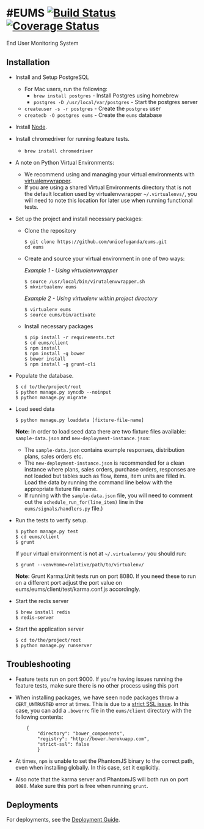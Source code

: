 #EUMS 
[![Build Status](https://snap-ci.com/unicefuganda/eums/branch/master/build_image)](https://snap-ci.com/unicefuganda/eums/branch/master) [![Coverage Status](https://img.shields.io/coveralls/unicefuganda/eums.svg)](https://coveralls.io/r/unicefuganda/eums)
====

End User Monitoring System

Installation
------------
* Install and Setup PostgreSQL
	* For Mac users, run the following:
		*  `brew install postgres` - Install Postgres using homebrew
		*  `postgres -D /usr/local/var/postgres` - Start the postgres server
	*  `createuser -s -r postgres` - Create the `postgres` user
	*  `createdb -O postgres eums` - Create the `eums` database

* Install [Node](http://nodejs.org/).

* Install chromedriver for running feature tests.
	* `brew install chromedriver` 

* A note on Python Virtual Environments:
	* We recommend using and managing your virtual environments with [virtualenvwrapper](http://virtualenvwrapper.readthedocs.org/). 
	* If you are using a shared Virtual Environments directory that is not the default location used by virtualenvwrapper `~/.virtualenvs/`, you will need to note this location for later use when running functional tests.

* Set up the project and install necessary packages:

	* Clone the repository
	
		```
		$ git clone https://github.com/unicefuganda/eums.git
		cd eums
		```
	* Create and source your virtual environment in one of two ways:
        
        *Example 1 - Using virtualenvwrapper*
		
		```
       $ source /usr/local/bin/virutalenvwrapper.sh
       $ mkvirtualenv eums
       ```
        
        *Example 2 - Using virtualenv within project directory*
       
       ```
       $ virtualenv eums
       $ source eums/bin/activate
       ``` 
       
	* Install necessary packages
		
		```
		$ pip install -r requirements.txt
		$ cd eums/client
		$ npm install
		$ npm install -g bower
		$ bower install
		$ npm install -g grunt-cli
		```  
		
* Populate the database.

	```
	$ cd to/the/project/root
	$ python manage.py syncdb --noinput
	$ python manage.py migrate
	```
        
* Load seed data

	```
	$ python manage.py loaddata [fixture-file-name]
	```

	**Note:** In order to load seed data there are two fixture files available: `sample-data.json` and `new-deployment-instance.json`:

	* The `sample-data.json` contains example responses, distribution plans, sales orders etc.
	* The `new-deployment-instance.json` is recommended for a clean instance where plans, sales orders, purchase orders, responses are not loaded but tables such as flow, items, item units are filled in. Load the data by running the command line below with the appropriate fixture file name.
	* If running with the `sample-data.json` file, you will need to comment out the `schedule_run_for(line_item)` line in the `eums/signals/handlers.py` file.)


* Run the tests to verify setup. 

	```
	$ python manage.py test
	$ cd eums/client
	$ grunt
	```        
	
	If your virtual environment is not at `~/.virtualenvs/` you should run:

	```
	$ grunt --venvHome=relative/path/to/virtualenv/
	```
        
	**Note:** Grunt Karma:Unit tests run on port 8080. If you need these to run on a different port adjust the port value on eums/eums/client/test/karma.conf.js accordingly.

* Start the redis server

	```
	$ brew install redis
	$ redis-server
	```

* Start the application server

	```
	$ cd to/the/project/root
	$ python manage.py runserver
	```     


Troubleshooting
----------------

* Feature tests run on port 9000. If you're having issues running the feature tests, make sure there is no other process using this port

* When installing packages, we have seen node packages throw a `CERT_UNTRUSTED` error at times. This is due to a [strict SSL issue](http://bower.io/docs/config/#strict-ssl). In this case, you can add a `.bowerrc` file in the `eums/client` directory with the following contents:
	
	```
		{
			"directory": "bower_components",
			"registry": "http://bower.herokuapp.com",
			"strict-ssl": false
			}
	```
	
* At times, `npm` is unable to set the PhantomJS binary to the correct path, even when installing globally. In this case, set it explicitly.

* Also note that the karma server and PhantomJS will both run on port `8080`. Make sure this port is free when running `grunt`.


Deployments
------------

For deployments, see the [Deployment Guide](https://github.com/unicefuganda/eums/wiki/Deployment-Guide).
